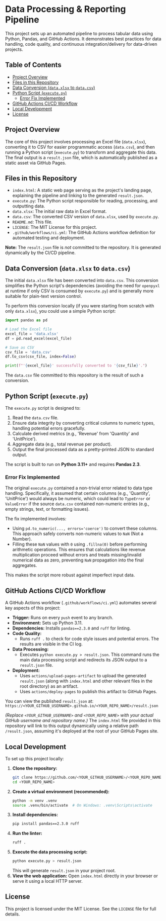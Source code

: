 # Data Processing & Reporting Pipeline

This project sets up an automated pipeline to process tabular data using Python, Pandas, and GitHub Actions. It demonstrates best practices for data handling, code quality, and continuous integration/delivery for data-driven projects.

## Table of Contents

- [Project Overview](#project-overview)
- [Files in this Repository](#files-in-this-repository)
- [Data Conversion (`data.xlsx` to `data.csv`)](#data-conversion-dataxlsx-to-datacsv)
- [Python Script (`execute.py`)](#python-script-executepy)
  - [Error Fix Implemented](#error-fix-implemented)
- [GitHub Actions CI/CD Workflow](#github-actions-cicd-workflow)
- [Local Development](#local-development)
- [License](#license)

## Project Overview

The core of this project involves processing an Excel file (`data.xlsx`), converting it to CSV for easier programmatic access (`data.csv`), and then running a Python script (`execute.py`) to transform and aggregate this data. The final output is a `result.json` file, which is automatically published as a static asset via GitHub Pages.

## Files in this Repository

- `index.html`: A static web page serving as the project's landing page, explaining the pipeline and linking to the generated `result.json`.
- `execute.py`: The Python script responsible for reading, processing, and outputting data.
- `data.xlsx`: The initial raw data in Excel format.
- `data.csv`: The converted CSV version of `data.xlsx`, used by `execute.py`.
- `README.md`: This file.
- `LICENSE`: The MIT License for this project.
- `.github/workflows/ci.yml`: The GitHub Actions workflow definition for automated testing and deployment.

**Note:** The `result.json` file is *not* committed to the repository. It is generated dynamically by the CI/CD pipeline.

## Data Conversion (`data.xlsx` to `data.csv`)

The initial `data.xlsx` file has been converted into `data.csv`. This conversion simplifies the Python script's dependencies (avoiding the need for `openpyxl` at runtime if only CSV is consumed by `execute.py`) and is generally more suitable for plain-text version control.

To perform this conversion locally (if you were starting from scratch with only `data.xlsx`), you could use a simple Python script:

```python
import pandas as pd

# Load the Excel file
excel_file = 'data.xlsx'
df = pd.read_excel(excel_file)

# Save as CSV
csv_file = 'data.csv'
df.to_csv(csv_file, index=False)

print(f"'{excel_file}' successfully converted to '{csv_file}'.")
```

The `data.csv` file committed to this repository is the result of such a conversion.

## Python Script (`execute.py`)

The `execute.py` script is designed to:
1. Read the `data.csv` file.
2. Ensure data integrity by converting critical columns to numeric types, handling potential errors gracefully.
3. Calculate derived metrics (e.g., 'Revenue' from 'Quantity' and 'UnitPrice').
4. Aggregate data (e.g., total revenue per product).
5. Output the final processed data as a pretty-printed JSON to standard output.

The script is built to run on **Python 3.11+** and requires **Pandas 2.3**.

### Error Fix Implemented

The original `execute.py` contained a non-trivial error related to data type handling. Specifically, it assumed that certain columns (e.g., 'Quantity', 'UnitPrice') would always be numeric, which could lead to `TypeError` or `ValueError` if the source `data.csv` contained non-numeric entries (e.g., empty strings, text, or formatting issues).

The fix implemented involves:
- Using `pd.to_numeric(..., errors='coerce')` to convert these columns. This approach safely converts non-numeric values to `NaN` (Not a Number).
- Filling these `NaN` values with `0` using `.fillna(0)` before performing arithmetic operations. This ensures that calculations like revenue multiplication proceed without errors and treats missing/invalid numerical data as zero, preventing `NaN` propagation into the final aggregates.

This makes the script more robust against imperfect input data.

## GitHub Actions CI/CD Workflow

A GitHub Actions workflow (`.github/workflows/ci.yml`) automates several key aspects of this project:

- **Trigger:** Runs on every `push` event to any branch.
- **Environment:** Sets up Python 3.11.
- **Dependencies:** Installs `pandas==2.3.0` and `ruff` for linting.
- **Code Quality:**
  - Runs `ruff .` to check for code style issues and potential errors. The results are visible in the CI log.
- **Data Processing:**
  - Executes `python execute.py > result.json`. This command runs the main data processing script and redirects its JSON output to a `result.json` file.
- **Deployment:**
  - Uses `actions/upload-pages-artifact` to upload the generated `result.json` (along with `index.html` and other relevant files in the root directory) as an artifact.
  - Uses `actions/deploy-pages` to publish this artifact to GitHub Pages.

You can view the published `result.json` at:
`https://<YOUR_GITHUB_USERNAME>.github.io/<YOUR_REPO_NAME>/result.json`

*(Replace `<YOUR_GITHUB_USERNAME>` and `<YOUR_REPO_NAME>` with your actual GitHub username and repository name.)*
The `index.html` file provided in this repository will link to this output dynamically using a relative path `/result.json`, assuming it's deployed at the root of your GitHub Pages site.

## Local Development

To set up this project locally:

1.  **Clone the repository:**
    ```bash
    git clone https://github.com/<YOUR_GITHUB_USERNAME>/<YOUR_REPO_NAME>.git
    cd <YOUR_REPO_NAME>
    ```
2.  **Create a virtual environment (recommended):**
    ```bash
    python -m venv .venv
    source .venv/bin/activate  # On Windows: .venv\Scripts\activate
    ```
3.  **Install dependencies:**
    ```bash
    pip install pandas==2.3.0 ruff
    ```
4.  **Run the linter:**
    ```bash
    ruff .
    ```
5.  **Execute the data processing script:**
    ```bash
    python execute.py > result.json
    ```
    This will generate `result.json` in your project root.
6.  **View the web application:**
    Open `index.html` directly in your browser or serve it using a local HTTP server.

## License

This project is licensed under the MIT License. See the `LICENSE` file for full details.
